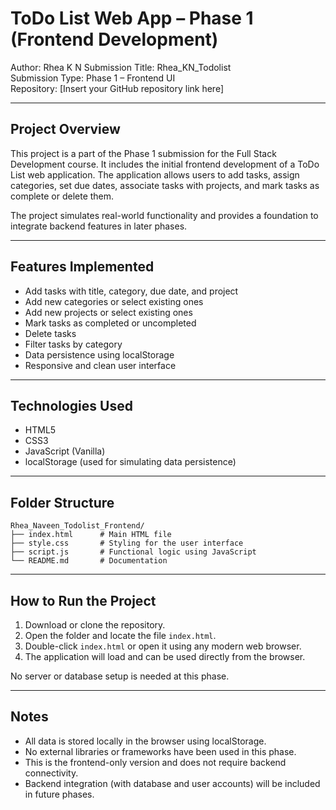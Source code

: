 # ToDo List Web App – Phase 1 (Frontend Development)

Author: Rhea K N
Submission Title: Rhea_KN_Todolist  
Submission Type: Phase 1 – Frontend UI  
Repository: [Insert your GitHub repository link here]

---

## Project Overview

This project is a part of the Phase 1 submission for the Full Stack Development course. It includes the initial frontend development of a ToDo List web application. The application allows users to add tasks, assign categories, set due dates, associate tasks with projects, and mark tasks as complete or delete them.

The project simulates real-world functionality and provides a foundation to integrate backend features in later phases.

---

## Features Implemented

- Add tasks with title, category, due date, and project
- Add new categories or select existing ones
- Add new projects or select existing ones
- Mark tasks as completed or uncompleted
- Delete tasks
- Filter tasks by category
- Data persistence using localStorage
- Responsive and clean user interface

---

## Technologies Used

- HTML5
- CSS3
- JavaScript (Vanilla)
- localStorage (used for simulating data persistence)

---

## Folder Structure

```
Rhea_Naveen_Todolist_Frontend/
├── index.html      # Main HTML file
├── style.css       # Styling for the user interface
├── script.js       # Functional logic using JavaScript
└── README.md       # Documentation
```

---

## How to Run the Project

1. Download or clone the repository.
2. Open the folder and locate the file `index.html`.
3. Double-click `index.html` or open it using any modern web browser.
4. The application will load and can be used directly from the browser.

No server or database setup is needed at this phase.

---

## Notes

- All data is stored locally in the browser using localStorage.
- No external libraries or frameworks have been used in this phase.
- This is the frontend-only version and does not require backend connectivity.
- Backend integration (with database and user accounts) will be included in future phases.
